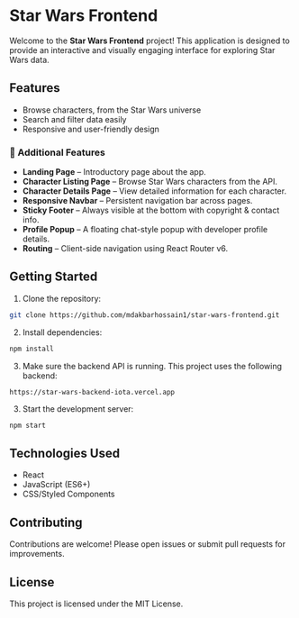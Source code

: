# Star Wars Frontend

Welcome to the **Star Wars Frontend** project! This application is designed to provide an interactive and visually engaging interface for exploring Star Wars data.

## Features

- Browse characters, from the Star Wars universe
- Search and filter data easily
- Responsive and user-friendly design

### 📌 Additional Features

- **Landing Page** – Introductory page about the app.
- **Character Listing Page** – Browse Star Wars characters from the API.
- **Character Details Page** – View detailed information for each character.
- **Responsive Navbar** – Persistent navigation bar across pages.
- **Sticky Footer** – Always visible at the bottom with copyright & contact info.
- **Profile Popup** – A floating chat-style popup with developer profile details.
- **Routing** – Client-side navigation using React Router v6.

## Getting Started

1. Clone the repository:

```bash
git clone https://github.com/mdakbarhossain1/star-wars-frontend.git
```

2. Install dependencies:

```bash
npm install
```

3. Make sure the backend API is running. This project uses the following backend:

```
https://star-wars-backend-iota.vercel.app
```

3. Start the development server:

```bash
npm start
```

## Technologies Used

- React
- JavaScript (ES6+)
- CSS/Styled Components

## Contributing

Contributions are welcome! Please open issues or submit pull requests for improvements.

## License

This project is licensed under the MIT License.
